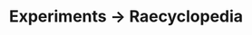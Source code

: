 ---
tags: raecyclopedia
layout: raecyclopedia.njk
title: Experiments → Raecyclopedia
intro: A catalog of everything I've looked up about video games since January 1, 2021.
pagename: Video games
entries:
  - date: 2021-01-13
    question: 'What is the "flashy flower sign" item in <i>Animal Crossing: New Horizons?</i>'
    answer: It's a <i>hanawa (花環),</i> a celebratory flower arrangement that is sometimes placed outside newly-opened businesses in Japan.
    image: https://kobe-flowergreen.com/cmx40109/wp-content/uploads/2017/03/20170308-1030x773.jpg
    imagecaption: Kobe フラワーグリーン
    sources:
      - https://kobe-flowergreen.com/%E8%8A%B1%E7%92%B0%E3%83%BB%E9%80%A0%E8%8A%B1%E3%82%B9%E3%82%BF%E3%83%B3%E3%83%89/
      - https://www.reddit.com/r/ACPocketCamp/comments/ch0a84/someone_asked_if_flashy_flower_sign_was_real_so/
      - https://www.belltreeforums.com/threads/what-does-the-flashy-flower-sign-say.525148/
  - date: 2021-01-13
    question: How many stars can be earned in <i>Super Mario Galaxy?</i>
    answer: 121
    sources:
      - https://nintendowire.com/guides/super-mario-3d-all-stars/super-mario-galaxy/how-long/
  - date: 2021-01-16
    question: What does the Casio Loopy motherboard look like?
    image: https://upload.wikimedia.org/wikipedia/commons/thumb/a/ab/Casio-Loopy-Motherboard-FL.jpg/1259px-Casio-Loopy-Motherboard-FL.jpg
    imagecaption: Wikibooks
    sources:
      - https://en.wikibooks.org/wiki/History_of_video_games/Fifth_generation_of_video_game_consoles/Casio_Loopy
  - date: 2021-01-17
    question: What does the Sega Saturn motherboard look like?
    image: https://upload.wikimedia.org/wikipedia/commons/9/9d/Sega-Saturn-Motherboard.jpg
    imagecaption: Wikipedia
    sources:
      - https://en.wikipedia.org/wiki/Sega_Saturn#Technical_specifications
  - date: 2021-01-17
    question: In what video game hardware is the Ricoh RF5C68 chip used?
    answer: It appears in the FM Towns, Sega CD (as RF5C164) and some Sega arcade boards (System 18 and System 32).
    sources:
      - https://en.wikipedia.org/wiki/FM_Towns
      - https://vgmrips.net/wiki/Ricoh_RF5C68
  - date: 2021-01-20
    question: For what platforms was <i>Softporn Adventure</i> released?
    answer: Its initial release was on Apple II and Atari 800, followed by a semi-official PC port. A fan-made port for Commodore 64 was created in 2013.
    sources:
      - https://www.mobygames.com/game/atari-8-bit/softporn-adventure
      - https://en.wikipedia.org/wiki/Softporn_Adventure
      - https://atariage.com/forums/topic/77612-sierra-on-line-systems-%E2%80%9Csoftporn-adventure%E2%80%9D-for/
  - date: 2021-01-23
    question: Does VLC have built-in support for playing VGM files?
    answer: Yes
    sources:
      - https://wiki.videolan.org/Game_Music_Emu/
---